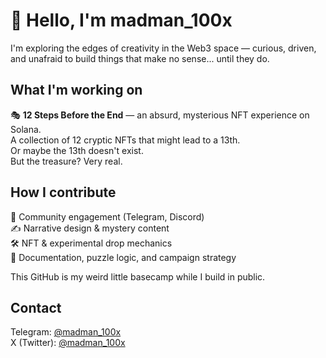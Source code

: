 # 👋 Hello, I'm madman_100x

I'm exploring the edges of creativity in the Web3 space — curious, driven, and unafraid to build things that make no sense... until they do.

## What I'm working on
🎭 **12 Steps Before the End** — an absurd, mysterious NFT experience on Solana.  
A collection of 12 cryptic NFTs that might lead to a 13th.  
Or maybe the 13th doesn't exist.  
But the treasure? Very real.

## How I contribute
🧠 Community engagement (Telegram, Discord)  
✍️ Narrative design & mystery content  
🛠️ NFT & experimental drop mechanics  
📄 Documentation, puzzle logic, and campaign strategy  

This GitHub is my weird little basecamp while I build in public.

## Contact  
Telegram: [@madman_100x](https://t.me/madman_100x)  
X (Twitter): [@madman_100x](https://x.com/madman_100x)
